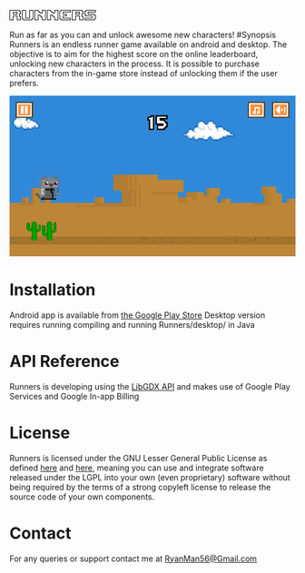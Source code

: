 ![Runners](https://github.com/RyanMan56/Runners/blob/master/android/assets/Menu.png?raw=true "Runners")

Run as far as you can and unlock awesome new characters!
#Synopsis
Runners is an endless runner game available on android and desktop. The objective is to aim for the highest score on the online leaderboard, unlocking new characters in the process. It is possible to purchase characters from the in-game store instead of unlocking them if the user prefers.

![In-game screenshot](https://github.com/RyanMan56/Runners/blob/master/Screenshot.png?raw=true "Battle Cat!")

# Installation
Android app is available from [the Google Play Store](https://play.google.com/store/apps/details?id=com.subzero.runners.android)
Desktop version requires running compiling and running Runners/desktop/ in Java

# API Reference
Runners is developing using the [LibGDX API](https://libgdx.badlogicgames.com/) and makes use of Google Play Services and Google In-app Billing

# License
Runners is licensed under the GNU Lesser General Public License as defined [here](http://www.gnu.org/licenses/gpl.txt) and [here](http://www.gnu.org/licenses/lgpl.txt), meaning you can use and integrate software released under the LGPL into your own (even proprietary) software without being required by the terms of a strong copyleft license to release the source code of your own components.

# Contact
For any queries or support contact me at RyanMan56@Gmail.com
